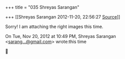 +++
title = "035 Shreyas Sarangan"

+++
[[Shreyas Sarangan	2012-11-20, 22:56:27 [Source](https://groups.google.com/g/bvparishat/c/Mcanh-kMwKo)]]



Sorry! I am attaching the right images this time.

  

On Tue, Nov 20, 2012 at 10:49 PM, Shreyas Sarangan \<[sarang...@gmail.com]()\> wrote:this time



